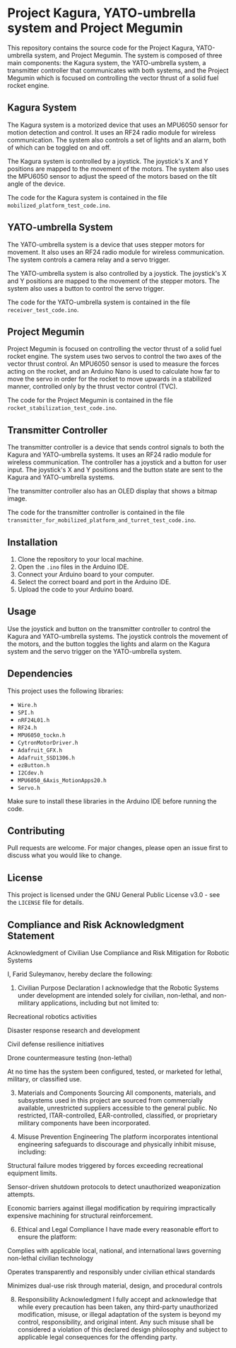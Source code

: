 # Project Kagura, YATO-umbrella system and Project Megumin

This repository contains the source code for the Project Kagura, YATO-umbrella system, and Project Megumin. The system is composed of three main components: the Kagura system, the YATO-umbrella system, a transmitter controller that communicates with both systems, and the Project Megumin which is focused on controlling the vector thrust of a solid fuel rocket engine.

## Kagura System

The Kagura system is a motorized device that uses an MPU6050 sensor for motion detection and control. It uses an RF24 radio module for wireless communication. The system also controls a set of lights and an alarm, both of which can be toggled on and off.

The Kagura system is controlled by a joystick. The joystick's X and Y positions are mapped to the movement of the motors. The system also uses the MPU6050 sensor to adjust the speed of the motors based on the tilt angle of the device.

The code for the Kagura system is contained in the file `mobilized_platform_test_code.ino`.

## YATO-umbrella System

The YATO-umbrella system is a device that uses stepper motors for movement. It also uses an RF24 radio module for wireless communication. The system controls a camera relay and a servo trigger.

The YATO-umbrella system is also controlled by a joystick. The joystick's X and Y positions are mapped to the movement of the stepper motors. The system also uses a button to control the servo trigger.

The code for the YATO-umbrella system is contained in the file `receiver_test_code.ino`.

## Project Megumin

Project Megumin is focused on controlling the vector thrust of a solid fuel rocket engine. The system uses two servos to control the two axes of the vector thrust control. An MPU6050 sensor is used to measure the forces acting on the rocket, and an Arduino Nano is used to calculate how far to move the servo in order for the rocket to move upwards in a stabilized manner, controlled only by the thrust vector control (TVC).

The code for the Project Megumin is contained in the file `rocket_stabilization_test_code.ino`.

## Transmitter Controller

The transmitter controller is a device that sends control signals to both the Kagura and YATO-umbrella systems. It uses an RF24 radio module for wireless communication. The controller has a joystick and a button for user input. The joystick's X and Y positions and the button state are sent to the Kagura and YATO-umbrella systems.

The transmitter controller also has an OLED display that shows a bitmap image.

The code for the transmitter controller is contained in the file `transmitter_for_mobilized_platform_and_turret_test_code.ino`.

## Installation

1. Clone the repository to your local machine.
2. Open the `.ino` files in the Arduino IDE.
3. Connect your Arduino board to your computer.
4. Select the correct board and port in the Arduino IDE.
5. Upload the code to your Arduino board.

## Usage

Use the joystick and button on the transmitter controller to control the Kagura and YATO-umbrella systems. The joystick controls the movement of the motors, and the button toggles the lights and alarm on the Kagura system and the servo trigger on the YATO-umbrella system.

## Dependencies

This project uses the following libraries:

- `Wire.h`
- `SPI.h`
- `nRF24L01.h`
- `RF24.h`
- `MPU6050_tockn.h`
- `CytronMotorDriver.h`
- `Adafruit_GFX.h`
- `Adafruit_SSD1306.h`
- `ezButton.h`
- `I2Cdev.h`
- `MPU6050_6Axis_MotionApps20.h`
- `Servo.h`

Make sure to install these libraries in the Arduino IDE before running the code.

## Contributing

Pull requests are welcome. For major changes, please open an issue first to discuss what you would like to change.

## License

This project is licensed under the GNU General Public License v3.0 - see the `LICENSE` file for details.

##  Compliance and Risk Acknowledgment Statement
Acknowledgment of Civilian Use Compliance and Risk Mitigation for Robotic Systems

I, Farid Suleymanov, hereby declare the following:
1. Civilian Purpose Declaration
I acknowledge that the Robotic Systems under development are intended solely for civilian, non-lethal, and non-military applications, including but not limited to:

Recreational robotics activities

Disaster response research and development

Civil defense resilience initiatives

Drone countermeasure testing (non-lethal)

At no time has the system been configured, tested, or marketed for lethal, military, or classified use.

3. Materials and Components Sourcing
All components, materials, and subsystems used in this project are sourced from commercially available, unrestricted suppliers accessible to the general public.
No restricted, ITAR-controlled, EAR-controlled, classified, or proprietary military components have been incorporated.

4. Misuse Prevention Engineering
The platform incorporates intentional engineering safeguards to discourage and physically inhibit misuse, including:

Structural failure modes triggered by forces exceeding recreational equipment limits.

Sensor-driven shutdown protocols to detect unauthorized weaponization attempts.

Economic barriers against illegal modification by requiring impractically expensive machining for structural reinforcement.

6. Ethical and Legal Compliance
I have made every reasonable effort to ensure the platform:

Complies with applicable local, national, and international laws governing non-lethal civilian technology

Operates transparently and responsibly under civilian ethical standards

Minimizes dual-use risk through material, design, and procedural controls

8. Responsibility Acknowledgment
I fully accept and acknowledge that while every precaution has been taken,
any third-party unauthorized modification, misuse, or illegal adaptation of the system
is beyond my control, responsibility, and original intent.
Any such misuse shall be considered a violation of this declared design philosophy
and subject to applicable legal consequences for the offending party.
